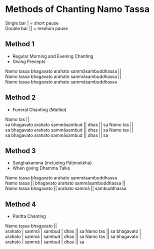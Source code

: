 # Methods of Chanting Namo Tassa

Single bar | = short pause  
Double bar || = medium pause

## Method 1

- Regular Morning and Evening Chanting
- Giving Precepts

Namo tassa bhagavato arahato sammāsambuddhassa ||  
Namo tassa bhagavato arahato sammāsambuddhassa ||  
Namo tassa bhagavato arahato sammāsambuddhassa

## Method 2

- Funeral Chanting (*Matika*)

Namo tas ||  
sa bhagavato arahato sammāsambud || dhas || sa Namo tas ||  
sa bhagavato arahato sammāsambud || dhas || sa Namo tas ||  
sa bhagavato arahato sammāsambud || dhas || sa

## Method 3

- Saṅghakamma (including Pāṭimokkha)
- When giving Dhamma Talks

Namo tassa bhagavato arahato sammāsambuddhassa  
Namo tassa || bhagavato arahato sammāsambuddhassa ||  
Namo tassa bhagavato || arahato sammā || sambuddhassa

## Method 4

- Paritta Chanting

Namo tassa bhagavato ||  
arahato | sammā | sambud | dhas || sa Namo tas || sa bhagavato |  
arahato | sammā | sambud | dhas || sa Namo tas || sa bhagavato |  
arahato | sammā | sambud | dhas || sa

